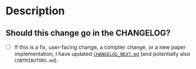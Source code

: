 # Description


## Should this change go in the CHANGELOG?

<!-- Please delete this section if it doesn't apply -->
- [ ] If this is a fix, user-facing change, a compiler change, or a new paper
      implementation, I have updated [`CHANGELOG_NEXT.md`](https://github.com/idris-lang/Idris2/blob/main/CHANGELOG_NEXT.md) (and potentially also
      `CONTRIBUTORS.md`).

